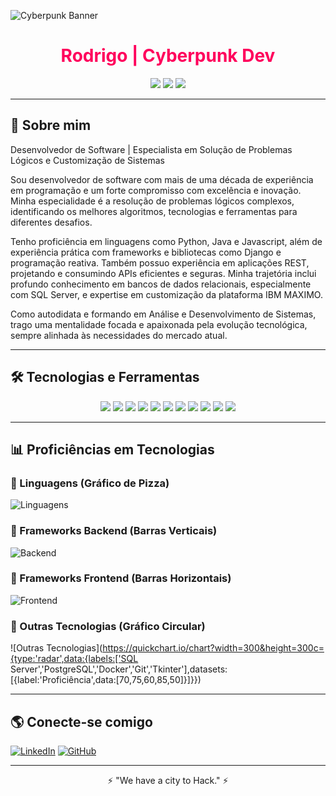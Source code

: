 ![Cyberpunk Banner](https://livewallp.com/wp-content/uploads/2021/10/Cyberpunk-2077-219.jpg)

<h1 align="center" style="color:#ff005c;">Rodrigo | Cyberpunk Dev</h1>

<p align="center">
  <img src="https://img.shields.io/badge/Code-Python|Java|JS-%23fcee0c?style=for-the-badge&logo=codepen&logoColor=black">
  <img src="https://img.shields.io/badge/OS-Windows|Linux-%2300ffcc?style=for-the-badge&logo=windows&logoColor=black">
  <img src="https://img.shields.io/badge/Tools-Tkinter|Django|React-%23ff005c?style=for-the-badge&logo=react&logoColor=black">
</p>

---

## 🚀 Sobre mim

Desenvolvedor de Software | Especialista em Solução de Problemas Lógicos e Customização de Sistemas

Sou desenvolvedor de software com mais de uma década de experiência em programação e um forte compromisso com excelência e inovação. Minha especialidade é a resolução de problemas lógicos complexos, identificando os melhores algoritmos, tecnologias e ferramentas para diferentes desafios.

Tenho proficiência em linguagens como Python, Java e Javascript, além de experiência prática com frameworks e bibliotecas como Django e programação reativa. Também possuo experiência em aplicações REST, projetando e consumindo APIs eficientes e seguras. Minha trajetória inclui profundo conhecimento em bancos de dados relacionais, especialmente com SQL Server, e expertise em customização da plataforma IBM MAXIMO.

Como autodidata e formando em Análise e Desenvolvimento de Sistemas, trago uma mentalidade focada e apaixonada pela evolução tecnológica, sempre alinhada às necessidades do mercado atual.

---

## 🛠️ Tecnologias e Ferramentas

<p align="center">
  <img src="https://img.shields.io/badge/Python-%2300ffcc?style=for-the-badge&logo=python&logoColor=black">
  <img src="https://img.shields.io/badge/Java-%23fcee0c?style=for-the-badge&logo=openjdk&logoColor=black">
  <img src="https://img.shields.io/badge/JavaScript-%23ff005c?style=for-the-badge&logo=javascript&logoColor=black">
  <img src="https://img.shields.io/badge/Django-%2300ffcc?style=for-the-badge&logo=django&logoColor=black">
  <img src="https://img.shields.io/badge/Reflex-%23fcee0c?style=for-the-badge&logo=python&logoColor=black">
  <img src="https://img.shields.io/badge/React-%23ff005c?style=for-the-badge&logo=react&logoColor=black">
  <img src="https://img.shields.io/badge/SQL%20Server-%2300ffcc?style=for-the-badge&logo=microsoftsqlserver&logoColor=black">
  <img src="https://img.shields.io/badge/PostgreSQL-%23fcee0c?style=for-the-badge&logo=postgresql&logoColor=black">
  <img src="https://img.shields.io/badge/Git-%23ff005c?style=for-the-badge&logo=git&logoColor=black">
  <img src="https://img.shields.io/badge/Docker-%2300ffcc?style=for-the-badge&logo=docker&logoColor=black">
  <img src="https://img.shields.io/badge/Tkinter-%23fcee0c?style=for-the-badge&logo=python&logoColor=black">
</p>

---

## 📊 Proficiências em Tecnologias

### 📌 Linguagens (Gráfico de Pizza)
![Linguagens](https://quickchart.io/chart?width=300&height=300c={type:'pie',data:{labels:['Python','Java','JavaScript'],datasets:[{data:[85,75,80]}]}})

### 📌 Frameworks Backend (Barras Verticais)
![Backend](https://quickchart.io/chart?width=300&height=300c={type:'bar',data:{labels:['Django','Reflex'],datasets:[{label:'Proficiência',data:[80,60]}]},options:{scales:{y:{beginAtZero:true,max:100}}}})

### 📌 Frameworks Frontend (Barras Horizontais)
![Frontend](https://quickchart.io/chart?width=300&height=300c={type:'bar',data:{labels:['React.js','Vue.js'],datasets:[{label:'Proficiência',data:[75,65]}]},options:{indexAxis:'y',scales:{x:{beginAtZero:true,max:100}}}})

### 📌 Outras Tecnologias (Gráfico Circular)
![Outras Tecnologias](https://quickchart.io/chart?width=300&height=300c={type:'radar',data:{labels:['SQL Server','PostgreSQL','Docker','Git','Tkinter'],datasets:[{label:'Proficiência',data:[70,75,60,85,50]}]}})

---

## 🌎 Conecte-se comigo

[![LinkedIn](https://img.shields.io/badge/LinkedIn-%2300ffcc?style=for-the-badge&logo=linkedin&logoColor=black)]([https://linkedin.com/in/seu-perfil](https://www.linkedin.com/in/rodrigo-rodrigues-15021b5a/))
[![GitHub](https://img.shields.io/badge/GitHub-%23fcee0c?style=for-the-badge&logo=github&logoColor=black)]([https://github.com/seu-usuario](https://github.com/Prounexperient))

---

<p align="center">⚡ "We have a city to Hack." ⚡</p>



<!---
Prounexperient/Prounexperient is a ✨ special ✨ repository because its `README.md` (this file) appears on your GitHub profile.
You can click the Preview link to take a look at your changes.
--->
